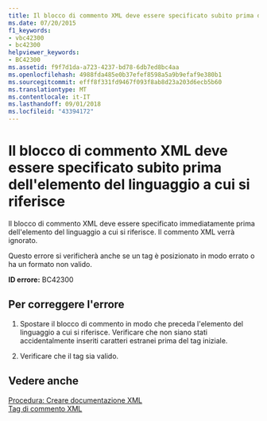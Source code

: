 ```yaml
---
title: Il blocco di commento XML deve essere specificato subito prima dell'elemento del linguaggio a cui si riferisce
ms.date: 07/20/2015
f1_keywords:
- vbc42300
- bc42300
helpviewer_keywords:
- BC42300
ms.assetid: f9f7d1da-a723-4237-bd78-6db7ed8bc4aa
ms.openlocfilehash: 4988fda485e0b37efef8598a5a9b9efaf9e380b1
ms.sourcegitcommit: efff8f331fd9467f093f8ab8d23a203d6ecb5b60
ms.translationtype: MT
ms.contentlocale: it-IT
ms.lasthandoff: 09/01/2018
ms.locfileid: "43394172"
---
```

# <a name="xml-comment-block-must-immediately-precede-the-language-element-to-which-it-applies"></a>Il blocco di commento XML deve essere specificato subito prima dell'elemento del linguaggio a cui si riferisce
Il blocco di commento XML deve essere specificato immediatamente prima dell'elemento del linguaggio a cui si riferisce. Il commento XML verrà ignorato.  
  
 Questo errore si verificherà anche se un tag è posizionato in modo errato o ha un formato non valido.  
  
 **ID errore:** BC42300  
  
## <a name="to-correct-this-error"></a>Per correggere l'errore  
  
1.  Spostare il blocco di commento in modo che preceda l'elemento del linguaggio a cui si riferisce. Verificare che non siano stati accidentalmente inseriti caratteri estranei prima del tag iniziale.  
  
2.  Verificare che il tag sia valido.  
  
## <a name="see-also"></a>Vedere anche  
 [Procedura: Creare documentazione XML](../../visual-basic/programming-guide/program-structure/how-to-create-xml-documentation.md)  
 [Tag di commento XML](../../visual-basic/language-reference/xmldoc/index.md)
